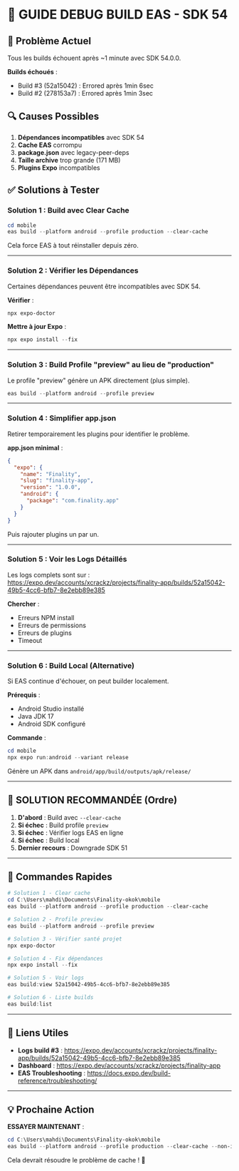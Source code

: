 # 🔧 GUIDE DEBUG BUILD EAS - SDK 54

## 🐛 Problème Actuel

Tous les builds échouent après ~1 minute avec SDK 54.0.0.

**Builds échoués** :
- Build #3 (52a15042) : Errored après 1min 6sec
- Build #2 (278153a7) : Errored après 1min 3sec

## 🔍 Causes Possibles

1. **Dépendances incompatibles** avec SDK 54
2. **Cache EAS** corrompu
3. **package.json** avec legacy-peer-deps
4. **Taille archive** trop grande (171 MB)
5. **Plugins Expo** incompatibles

## ✅ Solutions à Tester

### Solution 1 : Build avec Clear Cache

```powershell
cd mobile
eas build --platform android --profile production --clear-cache
```

Cela force EAS à tout réinstaller depuis zéro.

---

### Solution 2 : Vérifier les Dépendances

Certaines dépendances peuvent être incompatibles avec SDK 54.

**Vérifier** :
```powershell
npx expo-doctor
```

**Mettre à jour Expo** :
```powershell
npx expo install --fix
```

---

### Solution 3 : Build Profile "preview" au lieu de "production"

Le profile "preview" génère un APK directement (plus simple).

```powershell
eas build --platform android --profile preview
```

---

### Solution 4 : Simplifier app.json

Retirer temporairement les plugins pour identifier le problème.

**app.json minimal** :
```json
{
  "expo": {
    "name": "Finality",
    "slug": "finality-app",
    "version": "1.0.0",
    "android": {
      "package": "com.finality.app"
    }
  }
}
```

Puis rajouter plugins un par un.

---

### Solution 5 : Voir les Logs Détaillés

Les logs complets sont sur :
https://expo.dev/accounts/xcrackz/projects/finality-app/builds/52a15042-49b5-4cc6-bfb7-8e2ebb89e385

**Chercher** :
- Erreurs NPM install
- Erreurs de permissions
- Erreurs de plugins
- Timeout

---

### Solution 6 : Build Local (Alternative)

Si EAS continue d'échouer, on peut builder localement.

**Prérequis** :
- Android Studio installé
- Java JDK 17
- Android SDK configuré

**Commande** :
```powershell
cd mobile
npx expo run:android --variant release
```

Génère un APK dans `android/app/build/outputs/apk/release/`

---

## 🎯 SOLUTION RECOMMANDÉE (Ordre)

1. **D'abord** : Build avec `--clear-cache`
2. **Si échec** : Build profile `preview`
3. **Si échec** : Vérifier logs EAS en ligne
4. **Si échec** : Build local
5. **Dernier recours** : Downgrade SDK 51

---

## 📝 Commandes Rapides

```powershell
# Solution 1 - Clear cache
cd C:\Users\mahdi\Documents\Finality-okok\mobile
eas build --platform android --profile production --clear-cache

# Solution 2 - Profile preview
eas build --platform android --profile preview

# Solution 3 - Vérifier santé projet
npx expo-doctor

# Solution 4 - Fix dépendances
npx expo install --fix

# Solution 5 - Voir logs
eas build:view 52a15042-49b5-4cc6-bfb7-8e2ebb89e385

# Solution 6 - Liste builds
eas build:list
```

---

## 🔗 Liens Utiles

- **Logs build #3** : https://expo.dev/accounts/xcrackz/projects/finality-app/builds/52a15042-49b5-4cc6-bfb7-8e2ebb89e385
- **Dashboard** : https://expo.dev/accounts/xcrackz/projects/finality-app
- **EAS Troubleshooting** : https://docs.expo.dev/build-reference/troubleshooting/

---

## 💡 Prochaine Action

**ESSAYER MAINTENANT** :
```powershell
cd C:\Users\mahdi\Documents\Finality-okok\mobile
eas build --platform android --profile production --clear-cache --non-interactive
```

Cela devrait résoudre le problème de cache ! 🚀
